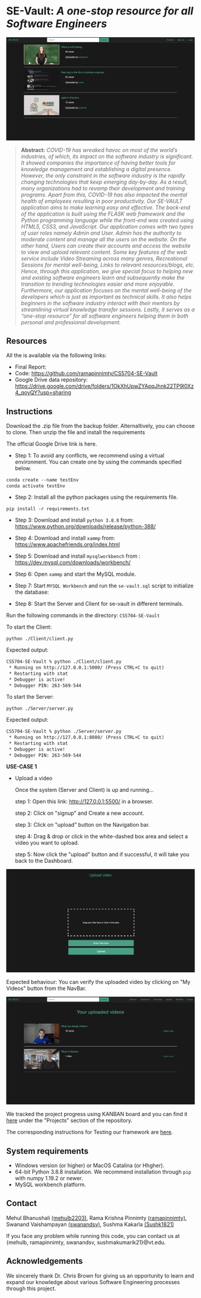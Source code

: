 # SE-Vault: *A one-stop resource for all Software Engineers*

![Landing Page of SE-Vault](images/landing_page.png)

> **Abstract:** *COVID-19 has wreaked havoc on most of the world’s industries, of which, its impact on the software industry is significant. It showed companies the importance of having better tools for knowledge management and establishing a digital presence. However, the only constraint in the software industry is the rapidly changing technologies that keep emerging day-by-day. As a result, many organizations had to revamp their development and training programs. Apart from this, COVID-19 has also impacted the mental health of employees resulting in poor productivity. Our SE-VAULT application aims to make learning easy and effective. The back-end of the application is built using the FLASK web framework and the Python programming language while the front-end was created using HTML5, CSS3, and JavaScript. Our application comes with two types of user roles namely Admin and User. Admin has the authority to moderate content and manage all the users on the website. On the other hand, Users can create their accounts and access the website to view and upload relevant content. Some key features of the web service include Video Streaming across many genres, Recreational Sessions for mental well-being, Links to relevant resources/blogs, etc. Hence, through this application, we give special focus to helping new and existing software engineers learn and subsequently make the transition to trending technologies easier and more enjoyable. Furthermore, our application focuses on the mental well-being of the developers which is just as important as technical skills. It also helps beginners in the software industry interact with their mentors by streamlining virtual knowledge transfer sessions. Lastly, it serves as a “one-stop resource” for all software engineers helping them in both personal and professional development.*

## Resources

All the  is available via the following links:

- Final Report: 
- Code: https://github.com/ramapinnimty/CS5704-SE-Vault
- Google Drive data repository: https://drive.google.com/drive/folders/1OkXhUpwZYApqJhnk22TP9l0Xz4_qoyQY?usp=sharing

## Instructions

Download the .zip file from the backup folder. Alternaltively, you can choose to clone. Then unzip the file and install the requirements 

The official Google Drive link is here.



- Step 1: To avoid any conflicts, we recommend using a virtual environment. You can create one by using the commands specified below.
```
conda create --name testEnv
conda activate testEnv
```

- Step 2: Install all the python packages using the requirements file.
```
pip install -r requirements.txt
```

- Step 3: Download and install `python 3.8.8` from: https://www.python.org/downloads/release/python-388/

- Step 4: Download and install `xammp` from: https://www.apachefriends.org/index.html 

- Step 5: Download and install `mysqlworkbench` from : https://dev.mysql.com/downloads/workbench/

- Step 6: Open `xammp` and start the MySQL module.

- Step 7: Start `MYSQL Workbench` and run the `se-vault.sql` script to initialize the database:

- Step 8: Start the Server and Client for se-vault in different terminals.

Run the following commands in the directory: `CS5704-SE-Vault`

To start the Client:

```
python ./Client/client.py
```
Expected output: 
```
CS5704-SE-Vault % python ./Client/client.py
 * Running on http://127.0.0.1:5000/ (Press CTRL+C to quit)
 * Restarting with stat
 * Debugger is active!
 * Debugger PIN: 263-569-544
```

To start the Server:
```
python ./Server/server.py
```
Expected output:
```
CS5704-SE-Vault % python ./Server/server.py
 * Running on http://127.0.0.1:8080/ (Press CTRL+C to quit)
 * Restarting with stat
 * Debugger is active!
 * Debugger PIN: 263-569-544
```

**USE-CASE 1**
- Upload a video

  Once the system (Server and Client) is up and running...

  step 1: Open this link: http://127.0.0.1:5500/ in a browser.

  step 2: Click on "signup" and Create a new account.

  step 3: Click on "upload" button on the Navigation bar.

  step 4: Drag & drop or click in the white-dashed box area and select a video you want to upload.

  step 5: Now click the "upload" button and if successful, it will take you back to the Dashboard.

![Upload a image](images/upload_video.png)

  Expected behaviour: You can verify the uploaded video by clicking on "My Videos" button from the NavBar.

![Upload a image](images/uploaded_videos.png)

We tracked the project progress using KANBAN board and you can find it [here](https://github.com/ramapinnimty/CS5704-SE-Vault/projects/1) under the "Projects" section of the repository.


The corresponding instructions for Testing our framework are [here](https://github.com/ramapinnimty/CS5704-SE-Vault/tree/main/Tests).

## System requirements

* Windows version  (or higher) or MacOS Catalina (or Hhgher).
* 64-bit Python 3.8.8 installation. We recommend installation through `pip` with numpy 1.19.2 or newer.
* MySQL workbench platform. 

## Contact
Mehul Bhanushali [(mehulb2203)](https://github.com/mehulb2203), Rama Krishna Pinnimty [(ramapinnimty)](https://github.com/ramapinnimty), Swanand Vaishampayan [(swanandsv)](https://github.com/swanandsv), Sushma Kakarla [(Sushk1821)](https://github.com/Sushk1821)

If you face any problem while running this code, you can contact us at {mehulb, ramapinnimty, swanandsv, sushmakumarik21}@vt.edu.

## Acknowledgements

We sincerely thank Dr. Chris Brown for giving us an opportunity to learn and expand our knowledge about various Software Engineering processes through this project.
